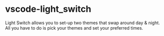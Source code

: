 # vscode-light_switch
Light Switch allows you to set-up two themes that swap around day &amp; night. All you have to do is pick your themes and set your preferred times.
